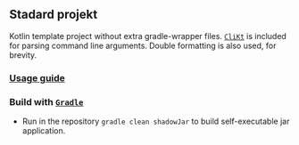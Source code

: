## Stadard projekt

Kotlin template project without extra gradle-wrapper files. [`CliKt`](https://github.com/ajalt/clikt) is included for parsing command line arguments. Double formatting is also used, for brevity.

### [Usage guide](https://docs.github.com/en/github/creating-cloning-and-archiving-repositories/creating-a-repository-from-a-template)

### Build with [`Gradle`](https://gradle.org/)

* Run in the repository `gradle clean shadowJar` to build self-executable jar application.
